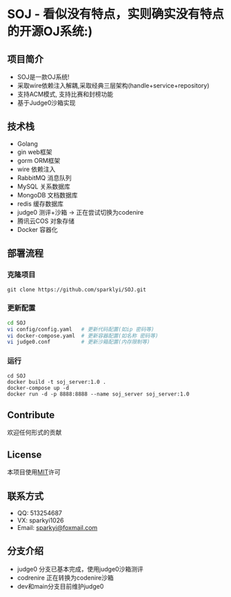 # SOJ - 看似没有特点，实则确实没有特点的开源OJ系统:)
## 项目简介
- SOJ是一款OJ系统!
- 采取wire依赖注入解耦,采取经典三层架构(handle+service+repository)
- 支持ACM模式, 支持比赛和封榜功能
- 基于Judge0沙箱实现

## 技术栈
- Golang
- gin web框架
- gorm ORM框架
- wire 依赖注入
- RabbitMQ 消息队列
- MySQL 关系数据库
- MongoDB 文档数据库
- redis 缓存数据库
- judge0 测评+沙箱 -> 正在尝试切换为codenire
- 腾讯云COS 对象存储
- Docker 容器化


## 部署流程

### 克隆项目
```shell
git clone https://github.com/sparklyi/SOJ.git
```

### 更新配置
```bash
cd SOJ
vi config/config.yaml   # 更新代码配置(如ip 密码等)
vi docker-compose.yaml  # 更新容器配置(如名称 密码等)
vi judge0.conf          # 更新沙箱配置(内存限制等)
```

###  运行
```shell
cd SOJ
docker build -t soj_server:1.0 .
docker-compose up -d 
docker run -d -p 8888:8888 --name soj_server soj_server:1.0
```

## Contribute
欢迎任何形式的贡献


## License
本项目使用[MIT](https://github.com/sparklyi/SOJ?tab=MIT-1-ov-file)许可

## 联系方式
- QQ: 513254687
- VX: sparkyi1026
- Email: sparkyi@foxmail.com

## 分支介绍
- judge0 分支已基本完成，使用judge0沙箱测评   
- codrenire 正在转换为codenire沙箱   
- dev和main分支目前维护judge0   


